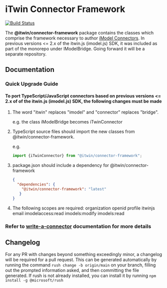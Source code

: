 # iTwin Connector Framework

[![Build Status](https://bentleycs.visualstudio.com/iModelTechnologies/_apis/build/status/iTwin%20Connector%20Frameworks/iTwin.connector-framework?repoName=iTwin%2Fconnector-framework&branchName=main)](https://bentleycs.visualstudio.com/iModelTechnologies/_build/latest?definitionId=5669&repoName=iTwin%2Fconnector-framework&branchName=main)

The **@itwin/connector-framework** package contains the classes which comprise the framework necessary to author [iModel Connectors](https://www.itwinjs.org/learning/imodel-connectors/#imodel-connectors).
    In previous versions <= 2.x of the itwin.js (imodel.js) SDK, it was included as part of the monorepo under IModelBridge.  Going forward it will be a separate repository.

## Documentation

### Quick Upgrade Guide

#### To port TypeScript/JavaScript connectors based on previous versions <= 2.x of of the itwin.js (imodel.js) SDK, the following changes must be made

1. The word "itwin" replaces "imodel" and "connector" replaces "bridge".

    e.g. the class iModelBridge becomes iTwinConnector

2. TypeScript source files should import the new classes from @itwin/connector-framework.  

    e.g.

    ``` javascript
    import {iTwinConnector} from "@itwin/connector-framework";
    ```

3. package.json should include a dependency for @itwin/connector-framework

    ``` json
    {
      "dependencies": {
        "@itwin/connector-framework": "latest"
       }
    }
    ```

4. The following scopes are required: organization openid profile itwinjs email imodelaccess:read imodels:modify imodels:read

### Refer to [write-a-connector](https://www.itwinjs.org/learning/writeaconnector/) documentation for more details

## Changelog

For any PR with changes beyond something exceedingly minor, a changelog will be required for a pull request. This can be generated automatically by running the command `rush change -b origin/main` on your branch, filling out the prompted information asked, and then committing the file generated. If rush is not already installed, you can install it by running `npm install -g @microsoft/rush`
